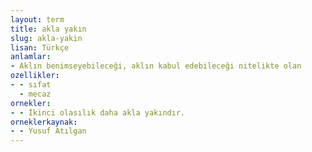 ```yaml
---
layout: term
title: akla yakın
slug: akla-yakin
lisan: Türkçe
anlamlar:
- Aklın benimseyebileceği, aklın kabul edebileceği nitelikte olan
ozellikler:
- - sıfat
  - mecaz
ornekler:
- - İkinci olasılık daha akla yakındır.
orneklerkaynak:
- - Yusuf Atılgan
---
```

